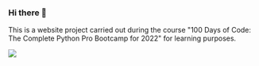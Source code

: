 ### Hi there 👋

This is a website project carried out during the course "100 Days of Code: The Complete Python Pro Bootcamp for 2022" for learning purposes.

<!--
**k1ngS/k1ngs** is a ✨ _special_ ✨ repository because its `README.md` (this file) appears on your GitHub profile.

Here are some ideas to get you started:

- 🔭 I’m currently working on ...
- 🌱 I’m currently learning ...
- 👯 I’m looking to collaborate on ...
- 🤔 I’m looking for help with ...
- 💬 Ask me about ...
- 📫 How to reach me: ...
- 😄 Pronouns: ...
- ⚡ Fun fact: ...
-->

<a href="https://github.com/Gurupreet">
  <img align="center" src="https://github-readme-stats.vercel.app/api/top-langs/?username=k1ngS&theme=dracula&hide_langs_below=1" />
</a>

